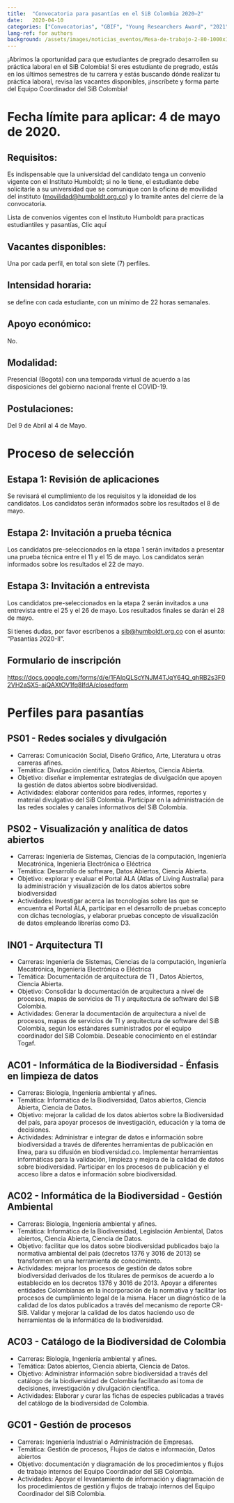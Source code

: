 ```yaml
---
title:  "Convocatoria para pasantías en el SiB Colombia 2020–2"
date:   2020-04-10
categories: ["Convocatorias", "GBIF", "Young Researchers Award", "2021"]
lang-ref: for authors
background: /assets/images/noticias_eventos/Mesa-de-trabajo-2-80-1000x1000.jpg
---
```


¡Abrimos la oportunidad para que estudiantes de pregrado desarrollen su práctica laboral en el SiB Colombia!
Si eres estudiante de pregrado, estás en los últimos semestres de tu carrera y estás buscando dónde realizar tu práctica laboral, revisa las vacantes disponibles, ¡inscríbete y forma parte del Equipo Coordinador del SiB Colombia!

# Fecha límite para aplicar: 4 de mayo de 2020.
## Requisitos:  

Es indispensable que la universidad del candidato tenga un convenio vigente con el Instituto Humboldt;  si no le tiene, el estudiante debe solicitarle a su universidad que se comunique con la oficina de movilidad del instituto (movilidad@humboldt.org.co)  y lo tramite antes del cierre de la convocatoria.

Lista de convenios vigentes con el Instituto Humboldt para practicas estudiantiles y pasantías, Clic aquí

## Vacantes disponibles: 
Una por cada perfil, en total son siete (7) perfiles.
## Intensidad horaria:  
se define con cada estudiante, con un mínimo de 22 horas semanales.
## Apoyo económico:  
No.
## Modalidad:   
Presencial (Bogotá) con una temporada virtual de acuerdo a las disposiciones del gobierno nacional frente el COVID-19.
## Postulaciones:   
Del 9 de Abril al 4 de Mayo.

# Proceso de selección 
## Estapa 1: Revisión de aplicaciones  
Se revisará el cumplimiento de los requisitos y la idoneidad de los candidatos. Los candidatos serán informados sobre los resultados el  8  de mayo.

## Estapa 2: Invitación a prueba técnica 
Los candidatos pre-seleccionados en la etapa 1 serán invitados a presentar una prueba técnica  entre el 11 y el 15 de mayo. Los candidatos serán informados sobre los resultados el  22 de mayo.

## Estapa 3: Invitación a entrevista 
Los candidatos pre-seleccionados en la etapa 2 serán invitados a una entrevista entre el 25 y el 26 de mayo. Los resultados finales se darán el  28 de mayo.

Si tienes dudas, por favor escríbenos a sib@humboldt.org.co con el asunto: “Pasantías 2020-II”.

## Formulario de inscripción
https://docs.google.com/forms/d/e/1FAIpQLScYNJM4TJqY64Q_qhRB2s3F02VH2aSX5-aiQAXtOV1fq8lfdA/closedform

# Perfiles para pasantías

## PS01 - Redes sociales y divulgación

- Carreras: Comunicación Social, Diseño Gráfico, Arte, Literatura u otras carreras afines.
- Temática: Divulgación científica, Datos Abiertos, Ciencia Abierta.
- Objetivo: diseñar e implementar estrategias de divulgación que apoyen la gestión de datos abiertos sobre biodiversidad.
- Actividades: elaborar contenidos para redes,  informes, reportes y material divulgativo del SiB Colombia. Participar en la administración de las redes sociales y canales informativos del SiB Colombia.

## PS02 - Visualización y analítica de datos abiertos

- Carreras: Ingeniería de Sistemas, Ciencias de la computación, Ingeniería Mecatrónica, Ingeniería Electrónica o Eléctrica
- Temática: Desarrollo de software, Datos Abiertos, Ciencia Abierta.
- Objetivo: explorar y evaluar el Portal ALA (Atlas of Living Australia) para la administración y visualización de los datos abiertos sobre biodiversidad 
- Actividades: Investigar acerca las tecnologías sobre las que se encuentra el Portal ALA, participar en el desarrollo de pruebas concepto con dichas tecnologías, y elaborar pruebas concepto de visualización de datos empleando librerías como D3.

## IN01 - Arquitectura TI

- Carreras: Ingeniería de Sistemas, Ciencias de la computación, Ingeniería Mecatrónica, Ingeniería Electrónica o Eléctrica
- Temática: Documentación de arquitectura de TI , Datos Abiertos, Ciencia Abierta.
- Objetivo: Consolidar la documentación de arquitectura a nivel de procesos, mapas de servicios de TI y arquitectura de software del SiB Colombia.  
- Actividades: Generar la documentación de arquitectura a nivel de procesos, mapas de servicios de TI y arquitectura de software del SiB Colombia, según los estándares suministrados por el equipo coordinador del SiB Colombia. Deseable conocimiento en el estándar Togaf.


## AC01 - Informática de la Biodiversidad - Énfasis en limpieza de datos

- Carreras: Biología, Ingeniería ambiental y afines.
- Temática: Informática de la Biodiversidad, Datos abiertos, Ciencia Abierta, Ciencia de Datos.
- Objetivo: mejorar la calidad de los datos abiertos sobre la Biodiversidad del país, para apoyar procesos de investigación, educación y la toma de decisiones.
- Actividades: Administrar e integrar de datos e información sobre biodiversidad a través de diferentes herramientas de publicación en línea, para su difusión en biodiversidad.co. Implementar herramientas informáticas para la validación, limpieza y mejora de la calidad de datos sobre biodiversidad. Participar en los procesos de publicación y el acceso libre a datos e información sobre biodiversidad.

## AC02 - Informática de la Biodiversidad - Gestión Ambiental

- Carreras: Biología, Ingeniería ambiental y afines.
- Temática: Informática de la Biodiversidad, Legislación Ambiental, Datos abiertos, Ciencia Abierta, Ciencia de Datos.
- Objetivo:  facilitar que los datos sobre biodiversidad publicados bajo la normativa ambiental del país (decretos 1376 y 3016 de 2013) se transformen en una herramienta de conocimiento.
- Actividades: mejorar los procesos de gestión de datos sobre biodiversidad derivados de los titulares de permisos de acuerdo a lo establecido en los decretos 1376 y 3016 de 2013. Apoyar a diferentes entidades Colombianas en la incorporación de la normativa y facilitar los procesos de cumplimiento legal de la misma. Hacer un diagnóstico de la calidad de los datos publicados a través del mecanismo de reporte CR-SiB. Validar y mejorar la calidad de los datos haciendo uso de herramientas de la informática de la biodiversidad.

## AC03 - Catálogo de la Biodiversidad de Colombia

- Carreras: Biología, Ingeniería ambiental y afines.
- Temática: Datos abiertos, Ciencia abierta, Ciencia de Datos.
- Objetivo: Administrar información sobre biodiversidad a través del catálogo de la biodiversidad de Colombia facilitando así toma de decisiones, investigación y divulgación científica.
- Actividades: Elaborar y curar las fichas de especies publicadas a través del catálogo de la biodiversidad de Colombia.

## GC01 - Gestión de procesos

- Carreras: Ingeniería Industrial o Administración de Empresas.
- Temática: Gestión de procesos, Flujos de datos e información,  Datos abiertos
- Objetivo: documentación y diagramación de los procedimientos y flujos de trabajo internos del Equipo Coordinador del SiB Colombia.
- Actividades: Apoyar el levantamiento  de información y diagramación de los procedimientos de gestión y flujos de trabajo internos del Equipo Coordinador del SiB Colombia.
